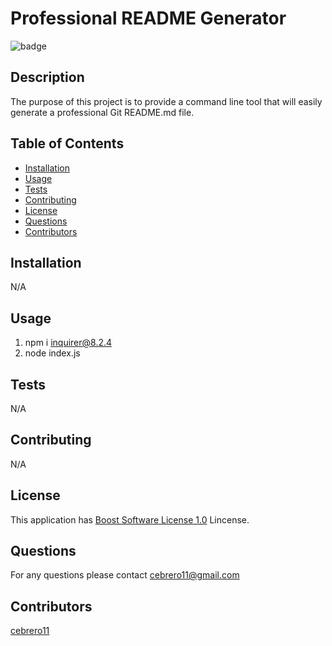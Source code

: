 # Professional README Generator 
 
![badge](https://img.shields.io/badge/license-Boost_Software_License_1.0-blue) 

## Description 

  The purpose of this project is to provide a command line tool that will easily generate a professional Git README.md file. 

## Table of Contents 
 
 - [Installation](#installation) 
 - [Usage](#usage) 
 - [Tests](#tests) 
 - [Contributing](#contributing) 
 - [License](#license) 
 - [Questions](#questions) 
 - [Contributors](#contributors) 

## Installation 
 
N/A
 
 

## Usage 
 
1. npm i inquirer@8.2.4
2. node index.js 
 
 

 ## Tests 
 
N/A 
 

## Contributing 
 
N/A 
 
## License 

  This application has [Boost Software License 1.0](https://choosealicense.com/licenses/Boost_Software_License_1.0) Lincense. 
 

## Questions 
 
For any questions please contact cebrero11@gmail.com 
 

## Contributors 
 
[cebrero11](https://github.com/cebrero11) 
 
